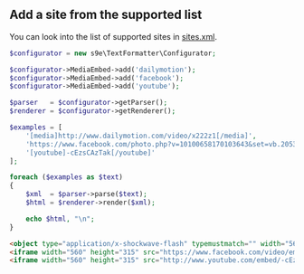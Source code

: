 ## Add a site from the supported list

You can look into the list of supported sites in [sites.xml](https://github.com/s9e/TextFormatter/blob/master/src/s9e/TextFormatter/Plugins/MediaEmbed/Configurator/sites.xml).

```php
$configurator = new s9e\TextFormatter\Configurator;

$configurator->MediaEmbed->add('dailymotion');
$configurator->MediaEmbed->add('facebook');
$configurator->MediaEmbed->add('youtube');

$parser   = $configurator->getParser();
$renderer = $configurator->getRenderer();

$examples = [
	'[media]http://www.dailymotion.com/video/x222z1[/media]',
	'https://www.facebook.com/photo.php?v=10100658170103643&set=vb.20531316728&type=3&theater',
	'[youtube]-cEzsCAzTak[/youtube]'
];

foreach ($examples as $text)
{
	$xml  = $parser->parse($text);
	$html = $renderer->render($xml);

	echo $html, "\n";
}
```
```html
<object type="application/x-shockwave-flash" typemustmatch="" width="560" height="315" data="http://www.dailymotion.com/swf/x222z1"><param name="allowFullScreen" value="true"><embed type="application/x-shockwave-flash" src="http://www.dailymotion.com/swf/x222z1" width="560" height="315" allowfullscreen=""></object>
<iframe width="560" height="315" src="https://www.facebook.com/video/embed?video_id=10100658170103643" allowfullscreen=""></iframe>
<iframe width="560" height="315" src="http://www.youtube.com/embed/-cEzsCAzTak" allowfullscreen=""></iframe>
```
